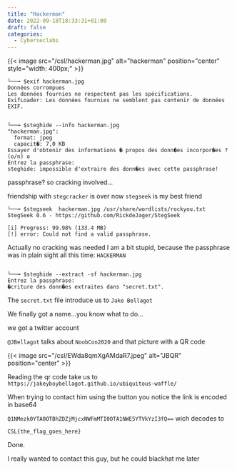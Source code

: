 ```yaml
---
title: "Hackerman"
date: 2022-09-18T18:33:31+01:00
draft: false
categories:
  - Cyberseclabs
---
```


{{< image src="/csl/hackerman.jpg" alt="hackerman" position="center" style="width: 400px;" >}}

```
└──╼ $exif hackerman.jpg
Données corrompues
Les données fournies ne respectent pas les spécifications.
ExifLoader: Les données fournies ne semblent pas contenir de données EXIF.


└──╼ $steghide --info hackerman.jpg
"hackerman.jpg":
  format: jpeg
  capacit�: 7,0 KB
Essayer d'obtenir des informations � propos des donn�es incorpor�es ? (o/n) o
Entrez la passphrase: 
steghide: impossible d'extraire des donn�es avec cette passphrase!
```
passphrase? so cracking involved...

friendship with `stegcracker` is over now `stegseek` is my best friend

```
└──╼ $stegseek  hackerman.jpg /usr/share/wordlists/rockyou.txt
StegSeek 0.6 - https://github.com/RickdeJager/StegSeek

[i] Progress: 99.98% (133.4 MB)           
[!] error: Could not find a valid passphrase.
```

Actually no cracking was needed I am a bit stupid, because the passphrase was in plain sight all this time: `HACKERMAN`

```

└──╼ $steghide --extract -sf hackerman.jpg
Entrez la passphrase: 
�criture des donn�es extraites dans "secret.txt".
```
The `secret.txt` file introduce us to `Jake Bellagot`

We finally got a name...you know what to do...

we got a twitter account

`@JBellagot` talks about `NoobCon2020` and that picture with a QR code

{{< image src="/csl/EWda8qmXgAMdaR7.jpeg" alt="JBQR" position="center" >}}

Reading the qr code take us to `https://jakeyboybellagot.github.io/ubiquitous-waffle/`

When trying to contact him using the button you notice the link is encoded in base64

`Q1NMezk0YTA0OTBhZDZjMjcxNWFmMTI0OTA1NWE5YTVkYzI3fQ==` wich decodes to

`CSL{the_flag_goes_here}`

Done.

I really wanted to contact this guy, but he could blackhat me later
